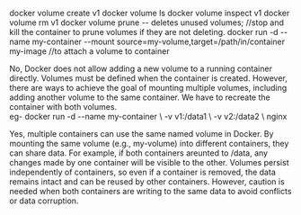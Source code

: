 docker volume create v1
docker volume  ls
docker volume inspect v1
docker volume rm v1
docker volume prune -- deletes unused volumes; //stop and kill the container to prune volumes if they are not deleting.
docker run -d --name my-container --mount source=my-volume,target=/path/in/container my-image //to attach a volume to container


No, Docker does not allow adding a new volume to a running container directly. Volumes must be defined when the container is created. However, there are ways to achieve the goal of mounting multiple volumes, including adding another volume to the same container. We have to recreate the container with both volumes.  
eg-
docker run -d \--name my-container \ -v v1:/data1 \ -v v2:/data2 \ nginx


Yes, multiple containers can use the same named volume in Docker. By mounting the same volume (e.g., my-volume) into different containers, they can share data. For example, if both containers areunted to /data, any changes made by one container will be visible to the other. Volumes persist independently of containers, so even if a container is removed, the data remains intact and can be reused by other containers. However, caution is needed when both containers are writing to the same data to avoid conflicts or data corruption.